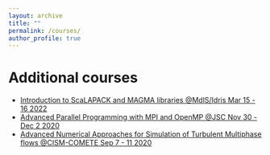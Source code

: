 ```yaml
---
layout: archive
title: ""
permalink: /courses/
author_profile: true
---
```


Additional courses
======
* [Introduction to ScaLAPACK and MAGMA libraries @MdlS/Idris Mar 15 - 16 2022](../files/scalapack_magma.pdf)
* [Advanced Parallel Programming with MPI and OpenMP @JSC  Nov 30 - Dec 2 2020](../files/advanced_mpi_openmp.pdf)
* [Advanced Numerical Approaches for Simulation of Turbulent Multiphase flows @CISM-COMETE Sep 7 - 11 2020](../files/multiphase.pdf)